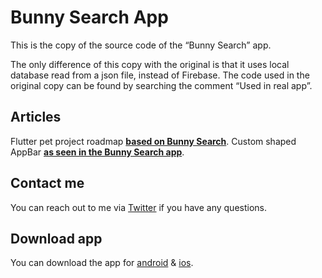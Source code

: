 # Bunny Search App

This is the copy of the source code of the “Bunny Search” app.

The only difference of this copy with the original is that it uses local database read from a json
file, instead of Firebase. The code used in the original copy can be found by searching the comment
“Used in real app”.

## Articles

Flutter pet project roadmap **[based on Bunny Search](https://medium.com/@daria.orlova/flutter-pet-project-roadmap-31247c8eb015)**.
Custom shaped AppBar **[as seen in the Bunny Search app](https://medium.com/flutter-community/custom-shaped-appbar-as-seen-in-the-bunny-search-app-6312d067485c)**.

## Contact me

You can reach out to me via [Twitter](https://twitter.com/dariadroid) if you have any questions.

## Download app

You can download the app
for [android](https://play.google.com/store/apps/details?id=lv.chi.bunny_search)
& [ios](https://apps.apple.com/lv/app/bunny-search/id1592571643).
